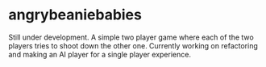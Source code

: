 # angrybeaniebabies
Still under development. A simple two player game where each of the two players tries to shoot down the other one. Currently working on refactoring and making an AI player for a single player experience.
